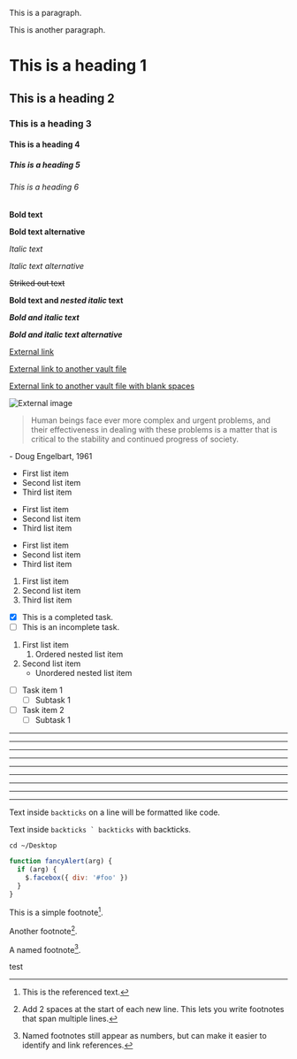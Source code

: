 This is a paragraph.

This is another paragraph.

# This is a heading 1

## This is a heading 2

### This is a heading 3

#### This is a heading 4

##### This is a heading 5

###### This is a heading 6

**Bold text**

**Bold text alternative**

_Italic text_

_Italic text alternative_

~~Striked out text~~

**Bold text and _nested italic_ text**

**_Bold and italic text_**

**_Bold and italic text alternative_**

[External link](https://help.obsidian.md)

[External link to another vault file](obsidian://open?vault=MainVault&file=Note.md)

[External link to another vault file with blank spaces](<obsidian://open?vault=MainVault&file=My Note.md>)

![External image](https://history-computer.com/ModernComputer/Basis/images/Engelbart.jpg)

> Human beings face ever more complex and urgent problems, and their effectiveness in dealing with these problems is a matter that is critical to the stability and continued progress of society.

\- Doug Engelbart, 1961

- First list item
- Second list item
- Third list item

* First list item
* Second list item
* Third list item

- First list item
- Second list item
- Third list item

1. First list item
2. Second list item
3. Third list item

- [x] This is a completed task.
- [ ] This is an incomplete task.

1. First list item
   1. Ordered nested list item
2. Second list item
   - Unordered nested list item

- [ ] Task item 1
  - [ ] Subtask 1
- [ ] Task item 2
  - [ ] Subtask 1

---

---

---

---

---

---

---

---

---

Text inside `backticks` on a line will be formatted like code.

Text inside ``backticks ` backticks`` with backticks.

```
cd ~/Desktop
```

```js
function fancyAlert(arg) {
  if (arg) {
    $.facebox({ div: '#foo' })
  }
}
```

This is a simple footnote[^1].

Another footnote[^2].

A named footnote[^note].

test

[^1]: This is the referenced text.
[^2]:
    Add 2 spaces at the start of each new line.
    This lets you write footnotes that span multiple lines.

[^note]: Named footnotes still appear as numbers, but can make it easier to identify and link references.
